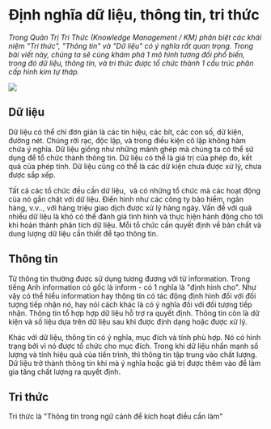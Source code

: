 # Định nghĩa dữ liệu, thông tin, tri thức

_Trong Quản Trị Tri Thức (Knowledge Management / KM) phân biệt các khái niệm "Tri thức", "Thông tin" và "Dữ liệu" có ý nghĩa rất quan trọng. Trong bài viết này, chúng ta sẽ cùng khám phá 1 mô hình tương đối phổ biến, trong đó dữ liệu, thông tin, và tri thức được tổ chức thành 1 cấu trúc phân cấp hình kim tự tháp._

![](https://user-images.githubusercontent.com/6079339/196896187-1ed880ab-14a9-4d99-a2d0-a9028ab66f40.png)

## Dữ liệu

Dữ liệu có thể chỉ đơn giản là các tín hiệu, các bít, các con số, dữ kiện, đường nét. Chúng rời rạc, độc lập, và trong điều kiện cô lập không hàm chứa ý nghĩa. Dữ liệu giống như những mảnh ghép mà chúng ta có thể sử dụng để tổ chức thành thông tin. Dữ liệu có thể là giá trị của phép đo, kết quả của phép tính. Dữ liệu cũng có thể là các dữ kiện chưa được xử lý, chưa được sắp xếp. 

Tất cả các tổ chức đều cần dữ liệu,  và có những tổ chức mà các hoạt động của nó gắn chặt với dữ liệu. Điển hình như các công ty bảo hiểm, ngân hàng, v.v.., với hàng triệu giao dịch được xử lý hàng ngày. Vấn đề với quá nhiều dữ liệu là khó có thể đánh giá tình hình và thực hiện hành động cho tới khi hoàn thành phân tích dữ liệu. Mỗi tổ chức cần quyết định về bản chất và dung lượng dữ liệu cần thiết để tạo thông tin.

## Thông tin

Từ thông tin thường được sử dụng tương đương với từ information. Trong tiếng Anh information có gốc là inform - có 1 nghĩa là "định hình cho". Như vậy có thể hiểu information hay thông tin có tác động định hình đối với đối tượng tiếp nhận nó, hay nói cách khác là có ý nghĩa đối với đối tượng tiếp nhận. Thông tin tổ hợp hợp dữ liệu hỗ trợ ra quyết định. Thông tin còn là dữ kiện và số liệu dựa trên dữ liệu sau khi được định dạng hoặc được xử lý.

Khác với dữ liệu, thông tin có ý nghĩa, mục đích và tính phù hợp. Nó có hình trạng bởi vì nó được tổ chức cho mục đích. Trong khi dữ liệu nhấn mạnh số lượng và tính hiệu quả của tiến trình, thì thông tin tập trung vào chất lượng. Dữ liệu trở thành thông tin khi mà ý nghĩa hoặc giá trị được thêm vào để làm gia tăng chất lượng ra quyết định.

## Tri thức

Tri thức là "Thông tin trong ngữ cảnh để kích hoạt điều cần làm"
